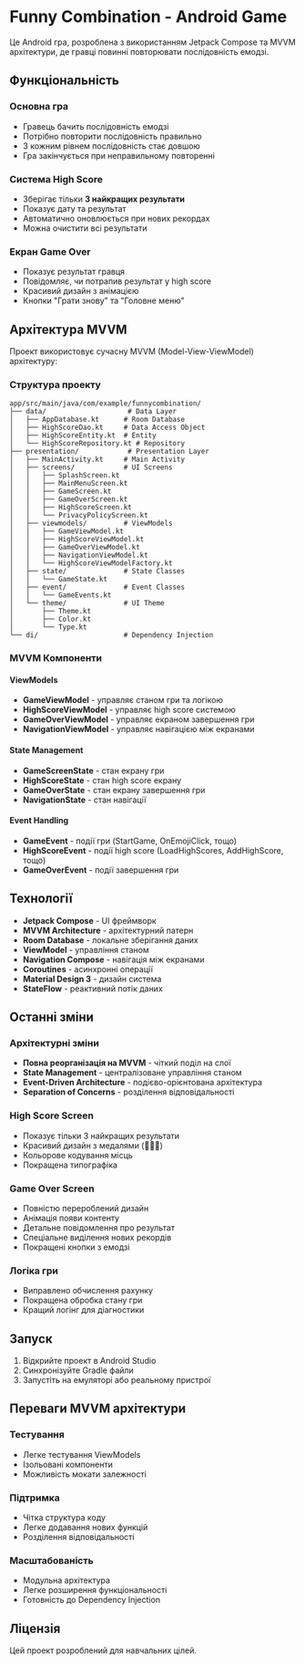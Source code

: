 # Funny Combination - Android Game

Це Android гра, розроблена з використанням Jetpack Compose та MVVM архітектури, де гравці повинні повторювати послідовність емодзі.

## Функціональність

### Основна гра
- Гравець бачить послідовність емодзі
- Потрібно повторити послідовність правильно
- З кожним рівнем послідовність стає довшою
- Гра закінчується при неправильному повторенні

### Система High Score
- Зберігає тільки **3 найкращих результати**
- Показує дату та результат
- Автоматично оновлюється при нових рекордах
- Можна очистити всі результати

### Екран Game Over
- Показує результат гравця
- Повідомляє, чи потрапив результат у high score
- Красивий дизайн з анімацією
- Кнопки "Грати знову" та "Головне меню"

## Архітектура MVVM

Проект використовує сучасну MVVM (Model-View-ViewModel) архітектуру:

### Структура проекту
```
app/src/main/java/com/example/funnycombination/
├── data/                    # Data Layer
│   ├── AppDatabase.kt      # Room Database
│   ├── HighScoreDao.kt     # Data Access Object
│   ├── HighScoreEntity.kt  # Entity
│   └── HighScoreRepository.kt # Repository
├── presentation/            # Presentation Layer
│   ├── MainActivity.kt     # Main Activity
│   ├── screens/            # UI Screens
│   │   ├── SplashScreen.kt
│   │   ├── MainMenuScreen.kt
│   │   ├── GameScreen.kt
│   │   ├── GameOverScreen.kt
│   │   ├── HighScoreScreen.kt
│   │   └── PrivacyPolicyScreen.kt
│   ├── viewmodels/         # ViewModels
│   │   ├── GameViewModel.kt
│   │   ├── HighScoreViewModel.kt
│   │   ├── GameOverViewModel.kt
│   │   ├── NavigationViewModel.kt
│   │   └── HighScoreViewModelFactory.kt
│   ├── state/              # State Classes
│   │   └── GameState.kt
│   ├── event/              # Event Classes
│   │   └── GameEvents.kt
│   └── theme/              # UI Theme
│       ├── Theme.kt
│       ├── Color.kt
│       └── Type.kt
└── di/                     # Dependency Injection
```

### MVVM Компоненти

#### ViewModels
- **GameViewModel** - управляє станом гри та логікою
- **HighScoreViewModel** - управляє high score системою
- **GameOverViewModel** - управляє екраном завершення гри
- **NavigationViewModel** - управляє навігацією між екранами

#### State Management
- **GameScreenState** - стан екрану гри
- **HighScoreState** - стан high score екрану
- **GameOverState** - стан екрану завершення гри
- **NavigationState** - стан навігації

#### Event Handling
- **GameEvent** - події гри (StartGame, OnEmojiClick, тощо)
- **HighScoreEvent** - події high score (LoadHighScores, AddHighScore, тощо)
- **GameOverEvent** - події завершення гри

## Технології

- **Jetpack Compose** - UI фреймворк
- **MVVM Architecture** - архітектурний патерн
- **Room Database** - локальне зберігання даних
- **ViewModel** - управління станом
- **Navigation Compose** - навігація між екранами
- **Coroutines** - асинхронні операції
- **Material Design 3** - дизайн система
- **StateFlow** - реактивний потік даних

## Останні зміни

### Архітектурні зміни
- **Повна реорганізація на MVVM** - чіткий поділ на слої
- **State Management** - централізоване управління станом
- **Event-Driven Architecture** - подієво-орієнтована архітектура
- **Separation of Concerns** - розділення відповідальності

### High Score Screen
- Показує тільки 3 найкращих результати
- Красивий дизайн з медалями (🥇🥈🥉)
- Кольорове кодування місць
- Покращена типографіка

### Game Over Screen
- Повністю перероблений дизайн
- Анімація появи контенту
- Детальне повідомлення про результат
- Спеціальне виділення нових рекордів
- Покращені кнопки з емодзі

### Логіка гри
- Виправлено обчислення рахунку
- Покращена обробка стану гри
- Кращий логінг для діагностики

## Запуск

1. Відкрийте проект в Android Studio
2. Синхронізуйте Gradle файли
3. Запустіть на емуляторі або реальному пристрої

## Переваги MVVM архітектури

### Тестування
- Легке тестування ViewModels
- Ізольовані компоненти
- Можливість мокати залежності

### Підтримка
- Чітка структура коду
- Легке додавання нових функцій
- Розділення відповідальності

### Масштабованість
- Модульна архітектура
- Легке розширення функціональності
- Готовність до Dependency Injection

## Ліцензія

Цей проект розроблений для навчальних цілей. 
